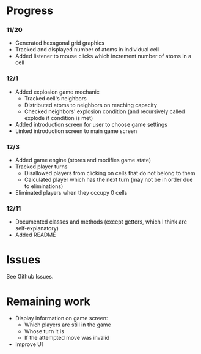 # Progress
### 11/20
- Generated hexagonal grid graphics
- Tracked and displayed number of atoms in individual cell
- Added listener to mouse clicks which increment number of atoms in a cell

### 12/1
- Added explosion game mechanic
    - Tracked cell's neighbors
    - Distributed atoms to neighbors on reaching capacity
    - Checked neighbors' explosion condition (and recursively called explode if condition is met)
- Added introduction screen for user to choose game settings
- Linked introduction screen to main game screen

### 12/3
- Added game engine (stores and modifies game state)
- Tracked player turns
    - Disallowed players from clicking on cells that do not belong to them
    - Calculated player which has the next turn (may not be in order due to eliminations)
- Eliminated players when they occupy 0 cells

### 12/11
- Documented classes and methods (except getters, which I think are self-explanatory)
- Added README

# Issues
See Github Issues. 

# Remaining work
- Display information on game screen:
    - Which players are still in the game
    - Whose turn it is
    - If the attempted move was invalid
- Improve UI